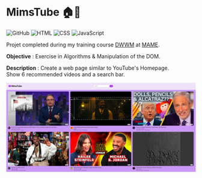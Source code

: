 # MimsTube 🏠📄

![GitHub](https://img.shields.io/badge/GitHub-121011?style=flat&logo=github&logoColor=white)
![HTML](https://img.shields.io/badge/HTML-E34F26?style=flat&logo=html5&logoColor=white)
![CSS](https://img.shields.io/badge/CSS-1572B6?style=flat&logo=css3&logoColor=white)
![JavaScript](https://img.shields.io/badge/JavaScript-F7DF1E?style=flat&logo=javascript&logoColor=000)

Projet completed during my training course [DWWM](https://gretaformation.ac-orleans-tours.fr/formation/titre-professionnel-developpeur-web-et-web-mobile) at [MAME](https://mame-tours.com/).


**Objective** : Exercise in Algorithms & Manipulation of the DOM.

**Description** : Create a web page similar to YouTube's Homepage.  
Show 6 recommended videos and a search bar.

<img src= "screenshot-mimstube.png" width="600"/>
